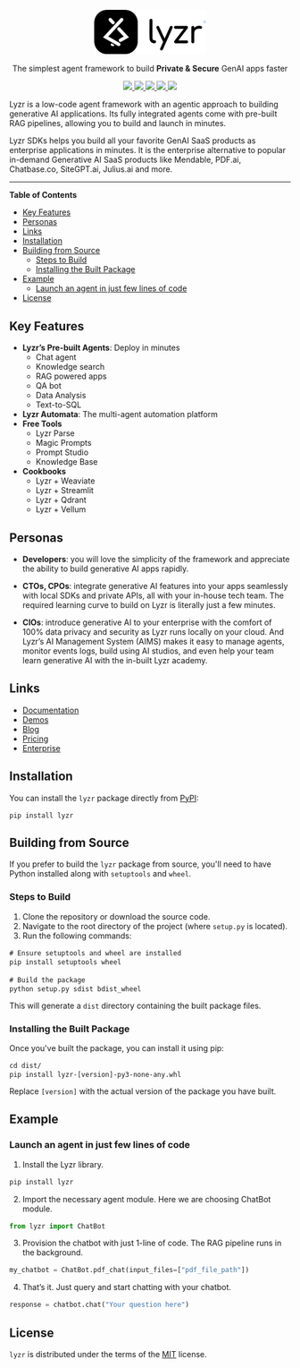 <p align="center">
<img src="https://raw.githubusercontent.com/LyzrCore/lyzr/214f79adf5adf25091479ba5b5a8c18064a26b31/assets/logo.svg" width="200" alt="Lyzr Logo" />
</p>
<p align="center">
The simplest agent framework to build <b>Private & Secure</b> GenAI apps faster
</p>

<p align="center">
<a href="https://pypi.org/project/lyzr/">
<img src="https://img.shields.io/pypi/v/lyzr.svg" />
</a>
<a href="https://pypi.org/project/lyzr/">
<img src="https://img.shields.io/pypi/pyversions/lyzr.svg" />
</a>
<a href="https://opensource.org/licenses/MIT">
<img src="https://img.shields.io/badge/License-MIT-yellow.svg" />
</a>
<a href="https://anybodycanai.slack.com/ssb/redirect">
<img src="https://img.shields.io/badge/Slack-Join%20Chat-blue?style=flat&logo=slack" />
</a>
<a href="https://discord.gg/P6HCMQ9TRX">
<img src="https://img.shields.io/badge/Discord-Join%20Server-blue?style=flat&logo=discord" />
</a>
</p>

Lyzr is a low-code agent framework with an agentic approach to building generative AI applications. Its fully integrated agents come with pre-built RAG pipelines, allowing you to build and launch in minutes.

Lyzr SDKs helps you build all your favorite GenAI SaaS products as enterprise applications in minutes. It is the enterprise alternative to popular in-demand Generative AI SaaS products like Mendable, PDF.ai, Chatbase.co, SiteGPT.ai, Julius.ai and more.

---

**Table of Contents**

- [Key Features](#key-features)
- [Personas](#personas)
- [Links](#links)
- [Installation](#installation)
- [Building from Source](#building-from-source)
  - [Steps to Build](#steps-to-build)
  - [Installing the Built Package](#installing-the-built-package)
- [Example](#example)
  - [Launch an agent in just few lines of code](#launch-an-agent-in-just-few-lines-of-code)
- [License](#license)

## Key Features

- **Lyzr’s Pre-built Agents**: Deploy in minutes
  - Chat agent
  - Knowledge search
  - RAG powered apps
  - QA bot
  - Data Analysis
  - Text-to-SQL
- **Lyzr Automata**: The multi-agent automation platform
- **Free Tools**
  - Lyzr Parse
  - Magic Prompts
  - Prompt Studio
  - Knowledge Base
- **Cookbooks**
  - Lyzr + Weaviate
  - Lyzr + Streamlit
  - Lyzr + Qdrant
  - Lyzr + Vellum

## Personas

- **Developers**: you will love the simplicity of the framework and appreciate the ability to build generative AI apps rapidly.

- **CTOs, CPOs**: integrate generative AI features into your apps seamlessly with local SDKs and private APIs, all with your in-house tech team. The required learning curve to build on Lyzr is literally just a few minutes.

- **CIOs**: introduce generative AI to your enterprise with the comfort of 100% data privacy and security as Lyzr runs locally on your cloud. And Lyzr’s AI Management System (AIMS) makes it easy to manage agents, monitor events logs, build using AI studios, and even help your team learn generative AI with the in-built Lyzr academy.

## Links

- [Documentation](https://docs.lyzr.ai/)
- [Demos](https://www.lyzr.ai/demos/)
- [Blog](https://www.lyzr.ai/blog/)
- [Pricing](https://www.lyzr.ai/pricing/)
- [Enterprise](https://www.lyzr.ai/enterprise/)

## Installation

You can install the `lyzr` package directly from [PyPI](https://pypi.org/project/lyzr/):

```console
pip install lyzr
```

## Building from Source

If you prefer to build the `lyzr` package from source, you'll need to have Python installed along with `setuptools` and `wheel`.

### Steps to Build

1. Clone the repository or download the source code.
2. Navigate to the root directory of the project (where `setup.py` is located).
3. Run the following commands:

```console
# Ensure setuptools and wheel are installed
pip install setuptools wheel

# Build the package
python setup.py sdist bdist_wheel
```

This will generate a `dist` directory containing the built package files.

### Installing the Built Package

Once you've built the package, you can install it using pip:

```console
cd dist/
pip install lyzr-[version]-py3-none-any.whl
```

Replace `[version]` with the actual version of the package you have built.

## Example

### Launch an agent in just few lines of code

1. Install the Lyzr library.

```python
pip install lyzr
```

2. Import the necessary agent module. Here we are choosing ChatBot module.

```python
from lyzr import ChatBot
```

3. Provision the chatbot with just 1-line of code. The RAG pipeline runs in the background.

```python
my_chatbot = ChatBot.pdf_chat(input_files=["pdf_file_path"])
```

4. That’s it. Just query and start chatting with your chatbot.

```python
response = chatbot.chat("Your question here")
```

## License

`lyzr` is distributed under the terms of the [MIT](https://spdx.org/licenses/MIT.html) license.
